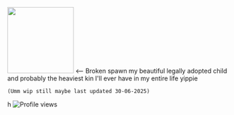 <img src="https://github.com/user-attachments/assets/925335f2-3b62-41b5-91cc-c4387f2c339f" size="300" width="150" /> <-- Broken spawn my beautiful legally adopted child and probably the heaviest kin I'll ever have in my entire life yippie

    (Umm wip still maybe last updated 30-06-2025)

h
![Profile views](https://komarev.com/ghpvc/?username=CynDotEXE)

